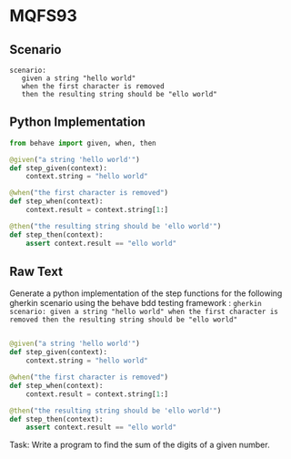 # MQFS93
## Scenario
```gherkin
scenario: 
   given a string "hello world" 
   when the first character is removed 
   then the resulting string should be "ello world"
```


## Python Implementation
```python
from behave import given, when, then

@given("a string 'hello world'")
def step_given(context):
    context.string = "hello world"

@when("the first character is removed")
def step_when(context):
    context.result = context.string[1:]

@then("the resulting string should be 'ello world'")
def step_then(context):
    assert context.result == "ello world"
```


## Raw Text
Generate a python implementation of the step functions for the following gherkin scenario using the behave bdd testing framework : ```gherkin scenario: given a string "hello world" when the first character is removed then the resulting string should be "ello world" ```



```python from behave import given, when, then

@given("a string 'hello world'")
def step_given(context):
    context.string = "hello world"

@when("the first character is removed")
def step_when(context):
    context.result = context.string[1:]

@then("the resulting string should be 'ello world'")
def step_then(context):
    assert context.result == "ello world"
```

Task: Write a program to find the sum of the digits of a given number.
